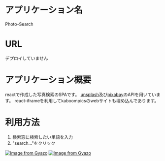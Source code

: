 # アプリケーション名

Photo-Search

# URL

デプロイしていません

# アプリケーション概要

reactで作成した写真検索のSPAです。
[unsplash](https://unsplash.com/)及び[pixabay](https://pixabay.com/ja/)のAPIを用いています。
react-iframeを利用してkaboompicsのwebサイトも埋め込んであります。

# 利用方法
1. 検索窓に検索したい単語を入力
2. "search..."をクリック

[![Image from Gyazo](https://i.gyazo.com/a108bae075a1512d5fd4215fda760b73.png)](https://gyazo.com/a108bae075a1512d5fd4215fda760b73)
[![Image from Gyazo](https://i.gyazo.com/fa8da400eddc8b84f8492d63c885e83c.png)](https://gyazo.com/fa8da400eddc8b84f8492d63c885e83c)